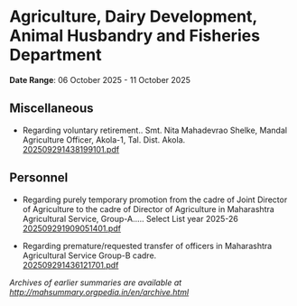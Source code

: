 # Agriculture, Dairy Development, Animal Husbandry and Fisheries Department

**Date Range**: 06 October 2025 - 11 October 2025


## Miscellaneous
- Regarding voluntary retirement.. Smt. Nita Mahadevrao Shelke, Mandal Agriculture Officer, Akola-1, Tal. Dist. Akola.\
  [202509291438199101.pdf](https://gr.maharashtra.gov.in/Site/Upload/Government%20Resolutions/English/202509291438199101.pdf)

## Personnel
- Regarding purely temporary promotion from the cadre of Joint Director of Agriculture to the cadre of Director of Agriculture in Maharashtra Agricultural Service, Group-A..... Select List year 2025-26\
  [202509291909051401.pdf](https://gr.maharashtra.gov.in/Site/Upload/Government%20Resolutions/English/202509291909051401.pdf)

- Regarding premature/requested transfer of officers in Maharashtra Agricultural Service Group-B cadre.\
  [202509291436121701.pdf](https://gr.maharashtra.gov.in/Site/Upload/Government%20Resolutions/English/202509291436121701.pdf)


*Archives of earlier summaries are available at http://mahsummary.orgpedia.in/en/archive.html*